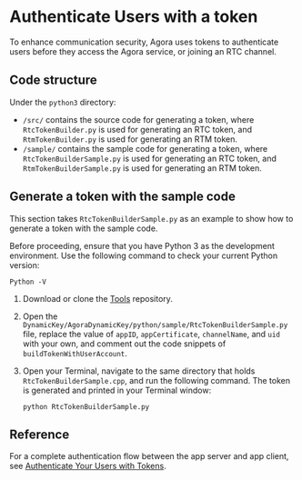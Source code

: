 # Authenticate Users with a token

To enhance communication security, Agora uses tokens to authenticate users before they access the Agora service, or joining an RTC channel.

## Code structure

Under the `python3` directory:

* `/src/` contains the source code for generating a token, where `RtcTokenBuilder.py` is used for generating an RTC token, and `RtmTokenBuilder.py` is used for generating an RTM token.
* `/sample/` contains the sample code for generating a token, where `RtcTokenBuilderSample.py` is used for generating an RTC token, and `RtmTokenBuilderSample.py` is used for generating an RTM token.

## Generate a token with the sample code

This section takes `RtcTokenBuilderSample.py` as an example to show how to generate a token with the sample code.

Before proceeding, ensure that you have Python 3 as the development environment. Use the following command to check your current Python version:

`Python -V`

1. Download or clone the [Tools](https://github.com/AgoraIO/Tools) repository.

2. Open the `DynamicKey/AgoraDynamicKey/python/sample/RtcTokenBuilderSample.py` file, replace the value of `appID`, `appCertificate`, `channelName`, and `uid` with your own, and comment out the code snippets of `buildTokenWithUserAccount`.

3. Open your Terminal, navigate to the same directory that holds `RtcTokenBuilderSample.cpp`, and run the following command. The token is generated and printed in your Terminal window:

   ```
   python RtcTokenBuilderSample.py
   ```


## Reference

For a complete authentication flow between the app server and app client, see [Authenticate Your Users with Tokens]().

